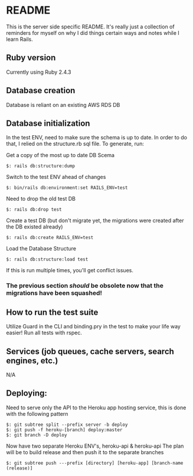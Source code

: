 # README

This is the server side specific README. It's really just a collection of reminders for myself on why I did things certain ways and notes while I learn Rails.

## Ruby version

Currently using Ruby 2.4.3

## Database creation

Database is reliant on an existing AWS RDS DB

## Database initialization

In the test ENV, need to make sure the schema is up to date. In order to do that, I relied on the structure.rb sql file. To generate, run:

Get a copy of the most up to date DB Scema
```
$: rails db:structure:dump
```

Switch to the test ENV ahead of changes
```
$: bin/rails db:environment:set RAILS_ENV=test
```

Need to drop the old test DB
```
$: rails db:drop test
```

Create a test DB (but don't migrate yet, the migrations were created after the DB existed already)
```
$: rails db:create RAILS_ENV=test
```

Load the Database Structure
```
$: rails db:structure:load test
```

If this is run multiple times, you'll get conflict issues.

### The previous section _should_ be obsolete now that the migrations have been squashed!

## How to run the test suite

Utilize Guard in the CLI and binding.pry in the test to make your life way easier!
Run all tests with rspec.

## Services (job queues, cache servers, search engines, etc.)

N/A

## Deploying:

Need to serve only the API to the Heroku app hosting service, this is done with the following pattern
```
$: git subtree split --prefix server -b deploy
$: git push -f heroku-[branch] deploy:master
$: git branch -D deploy
```

Now have two separate Heroku ENV's, heroku-api & heroku-api
The plan will be to build release and then push it to the separate branches
```
$: git subtree push ---prefix [directory] [heroku-app] [branch-name (release)]
```
